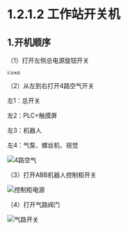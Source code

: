 # 1.2.1.2 工作站开关机

## 1.开机顺序

（1）打开左侧总电源旋钮开关

<img src="picture\总电源.jpg" alt="总电源" style="zoom: 50%;" />

（2）从左到右打开4路空气开关

左1：总开关

左2：PLC+触摸屏

左3：机器人

左4：气泵、螺丝机、视觉

![4路空气](picture\4路空气.jpg)

（3）打开ABB机器人控制柜开关

![控制柜电源](picture\控制柜电源.jpg)

（4）打开气路阀门

![气路开关](picture\气路开关.jpg)

